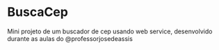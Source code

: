 # BuscaCep
 Mini projeto de um buscador de cep usando web service, desenvolvido durante as aulas do @professorjosedeassis
